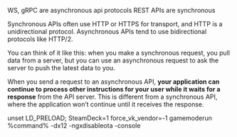 WS, gRPC are asynchronous api protocols 
REST APIs are synchronous

Synchronous APIs often use HTTP or HTTPS for transport, and HTTP is a unidirectional protocol. Asynchronous APIs tend to use bidirectional protocols like HTTP/2.

You can think of it like this: when you make a synchronous request, you pull data from a server, but you can use an asynchronous request to ask the server to push the latest data to you.

When you send a request to an asynchronous API, **your application can continue to process other instructions for your user while it waits for a response** from the API server. This is different from a synchronous API, where the application won’t continue until it receives the response.

unset LD_PRELOAD; SteamDeck=1 force_vk_vendor=-1 gamemoderun %command% -dx12 -ngxdisableota -console